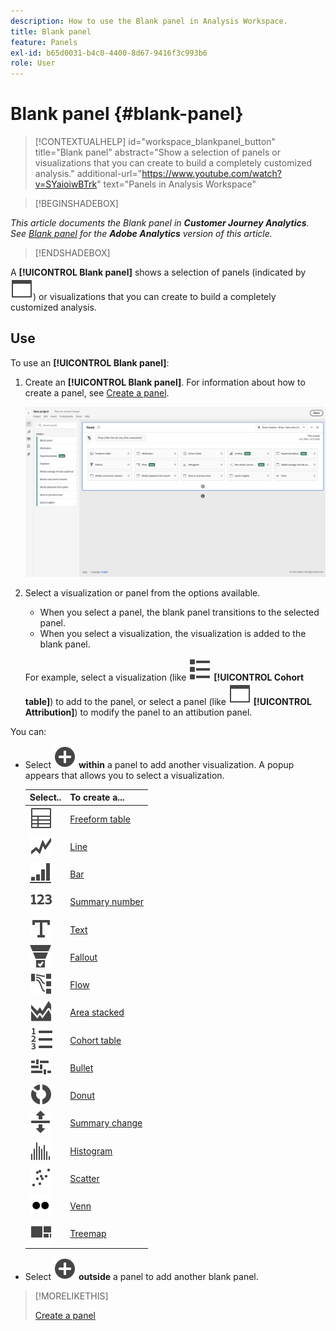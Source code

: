 ```yaml
---
description: How to use the Blank panel in Analysis Workspace.
title: Blank panel
feature: Panels
exl-id: b65d0031-b4c0-4400-8d67-9416f3c993b6
role: User
---
```

# Blank panel {#blank-panel}

<!-- markdownlint-disable MD034 -->

>[!CONTEXTUALHELP]
>id="workspace_blankpanel_button"
>title="Blank panel"
>abstract="Show a selection of panels or visualizations that you can create to build a completely customized analysis."
>additional-url="https://www.youtube.com/watch?v=SYaioiwBTrk" text="Panels in Analysis Workspace"

<!-- markdownlint-enable MD034 -->


>[!BEGINSHADEBOX]

*This article documents the Blank panel in **Customer Journey Analytics**. See [Blank panel](https://experienceleague.adobe.com/en/docs/analytics/analyze/analysis-workspace/panels/blank-panel) for the **Adobe Analytics** version of this article.*

>[!ENDSHADEBOX]


A **[!UICONTROL Blank panel]** shows a selection of panels (indicated by ![WebPage](/help/assets/icons/WebPage.svg)) or visualizations that you can create to build a completely customized analysis. 

## Use

To use an **[!UICONTROL Blank panel]**:

1. Create an **[!UICONTROL Blank panel]**. For information about how to create a panel, see [Create a panel](panels.md#create-a-panel).

   ![Create a panel](assets/create-panel.png)

   

1. Select a visualization or panel from the options available.

   
   * When you select a panel, the blank panel transitions to the selected panel. 
   * When you select a visualization, the visualization is added to the blank panel. 
    
   For example, select a visualization (like ![ViewList](/help/assets/icons/ViewList.svg) **[!UICONTROL Cohort table]**) to add to the panel, or select a panel (like ![WebPage](/help/assets/icons/WebPage.svg) **[!UICONTROL Attribution]**) to modify the panel to an attibution panel.



You can:

* Select ![AddCircle](/help/assets/icons/AddCircle.svg) **within** a panel to add another visualization. A popup appears that allows you to select a visualization.

  | Select.. | To create a...  |
  |---|---|
  | ![Table](/help/assets/icons/Table.svg) | [Freeform table](/help/analysis-workspace/visualizations/freeform-table/freeform-table.md) |
  | ![Line](/help/assets/icons/GraphTrend.svg) | [Line](/help/analysis-workspace/visualizations/line.md) |
  | ![GraphBarVertical](/help/assets/icons/GraphBarVertical.svg) | [Bar](/help/analysis-workspace/visualizations/bar.md) |
  | ![123](/help/assets/icons/123.svg) | [Summary number](/help/analysis-workspace/visualizations/summary-number-change.md) |
  | ![Text](/help/assets/icons/Text.svg) | [Text](/help/analysis-workspace/visualizations/text.md) |
  | ![ConversionFunnel](/help/assets/icons/ConversionFunnel.svg) | [Fallout](/help/analysis-workspace/visualizations/fallout/fallout-flow.md) |
  | ![Workflow](/help/assets/icons/GraphPathing.svg) | [Flow](/help/analysis-workspace/visualizations/c-flow/flow.md) |
  | ![GraphAreaStacked](/help/assets/icons/GraphAreaStacked.svg) | [Area stacked](/help/analysis-workspace/visualizations/area.md) |
  | ![TextNumbered](/help/assets/icons/TextNumbered.svg) | [Cohort table](/help/analysis-workspace/visualizations/cohort-table/t-cohort.md) |
  | ![GraphBullet](/help/assets/icons/GraphBullet.svg) | [Bullet](/help/analysis-workspace/visualizations/bullet-graph.md)|
  | ![GraphDonut](/help/assets/icons/GraphDonut.svg) | [Donut](/help/analysis-workspace/visualizations/donut.md) |
  | ![MoveUpDown](/help/assets/icons/MoveUpDown.svg) | [Summary change](/help/analysis-workspace/visualizations/summary-number-change.md) |
  | ![Histogram](/help/assets/icons/Histogram.svg) | [Histogram](/help/analysis-workspace/visualizations/histogram.md) |
  | ![GraphScatter](/help/assets/icons/GraphScatter.svg) | [Scatter](/help/analysis-workspace/visualizations/scatterplot.md) |
  | ![Type](/help/assets/icons/TwoDots.svg) | [Venn](/help/analysis-workspace/visualizations/venn.md) |
  | ![GraphTree](/help/assets/icons/GraphTree.svg) | [Treemap](/help/analysis-workspace/visualizations/treemap.md) | 

* Select ![AddCircle](/help/assets/icons/AddCircle.svg) **outside** a panel to add another blank panel.


>[!MORELIKETHIS]
>
>[Create a panel](/help/analysis-workspace/c-panels/panels.md#create-a-panel)
>
